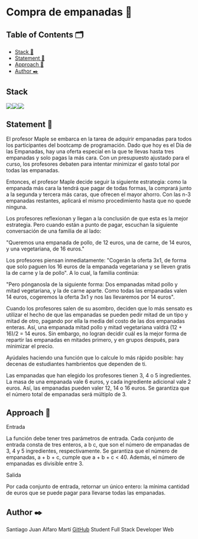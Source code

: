 # Compra de empanadas :dumpling:



## Table of Contents 🗂️

- [Stack :hammer:](#stack)
- [Statement :book:](#statement)
- [Approach :memo:](#approach)
- [Author :black_nib:](#autor)

## <a id="stack">Stack 

<img src= "https://img.shields.io/badge/JavaScript-F7DF1E?style=for-the-badge&logo=javascript&logoColor=black"/><img src="https://img.shields.io/badge/Node.js-339933?style=for-the-badge&logo=nodedotjs&logoColor=white"/><img src="https://img.shields.io/badge/-TypeScript-007ACC?style=flat-square&logo=typescript&logoColor=white"/>


## <a id="statement">Statement :book:</a>

El profesor Maple se embarca en la tarea de adquirir empanadas para todos los
participantes del bootcamp de programación. Dado que hoy es el Día de las
Empanadas, hay una oferta especial en la que te llevas hasta tres empanadas y
solo pagas la más cara. Con un presupuesto ajustado para el curso, los profesores
debaten para intentar minimizar el gasto total por todas las empanadas.

Entonces, el profesor Maple decide seguir la siguiente estrategia: como la
empanada más cara la tendrá que pagar de todas formas, la comprará junto a la
segunda y tercera más caras, que ofrecen el mayor ahorro. Con las n-3 empanadas
restantes, aplicará el mismo procedimiento hasta que no quede ninguna.

Los profesores reflexionan y llegan a la conclusión de que esta es la mejor
estrategia. Pero cuando están a punto de pagar, escuchan la siguiente conversación
de una familia de al lado:

"Queremos una empanada de pollo, de 12 euros, una de carne, de 14 euros, y una
vegetariana, de 16 euros."

Los profesores piensan inmediatamente: "Cogerán la oferta 3x1, de forma que solo
paguen los 16 euros de la empanada vegetariana y se lleven gratis la de carne y la
de pollo". A lo cual, la familia continúa:

"Pero pónganosla de la siguiente forma: Dos empanadas mitad pollo y mitad
vegetariana, y la de carne aparte. Como todas las empanadas valen 14 euros,
cogeremos la oferta 3x1 y nos las llevaremos por 14 euros".

Cuando los profesores salen de su asombro, deciden que lo más sensato es utilizar
el hecho de que las empanadas se pueden pedir mitad de un tipo y mitad de otro,
pagando por ella la media del costo de las dos empanadas enteras. Así, una
empanada mitad pollo y mitad vegetariana valdrá (12 + 16)/2 = 14 euros. Sin
embargo, no logran decidir cuál es la mejor forma de repartir las empanadas en
mitades primero, y en grupos después, para minimizar el precio.

Ayúdales haciendo una función que lo calcule lo más rápido posible: hay decenas de
estudiantes hambrientos que dependen de ti.

Las empanadas que han elegido los profesores tienen 3, 4 o 5 ingredientes. La masa
de una empanada vale 6 euros, y cada ingrediente adicional vale 2 euros. Así, las
empanadas pueden valer 12, 14 o 16 euros. Se garantiza que el número total de
empanadas será múltiplo de 3.

## <a id="approach">Approach :memo:</a>

Entrada

La función debe tener tres parámetros de entrada. Cada conjunto de entrada consta
de tres enteros, a b c, que son el número de empanadas de 3, 4 y 5 ingredientes,
respectivamente. Se garantiza que el número de empanadas, a + b + c, cumple que
a + b + c < 40. Además, el número de empanadas es divisible entre 3.

Salida

Por cada conjunto de entrada, retornar un único entero: la mínima cantidad de euros
que se puede pagar para llevarse todas las empanadas.

## <a id="autor">Author :black_nib:</a>

Santiago Juan Alfaro Martí [GitHub](https://github.com/SantiagoAlfaroMarti)
Student Full Stack Developer Web
